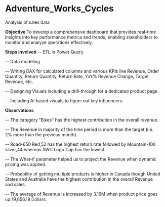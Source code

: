 # Adventure_Works_Cycles
Analysis of sales data

**Objective**
To develop a comprehensive dashboard that provides real-time insights into key performance metrics and trends, enabling stakeholders to monitor and analyze operations effectively.

**Steps involved**
-- ETL in Power Query.

-- Data modeling

-- Writing DAX for calculated columns and various KPIs like Revenue, Order Quantity, Return Quantity, Return Rate, YoY% Revenue Change, Target Revenue, etc.

-- Designing Visuals including a drill-through for a dedicated product page.

-- Including AI based visuals to figure out key influencers.

**Observations**

-- The category "Bikes" has the highest contribution in the overall revenue.

-- The Revenue in majority of the time period is more than the target (i.e. 2% more than the previous month).

-- Road-650 Red,52 has the highest return rate followed by Mountain-100 silver,44 whereas AWC Logo Cap has the lowest.

-- The What-if parameter helped us to project the Revenue when dynamic pricing was applied.

-- Probability of getting multiple products is higher in Canada though United States and Australia have the highest contribution in the overall Revenue and sales.

-- The average of Revenue is increased by 3.16M when product price goes up 19,856.18 Dollars.


